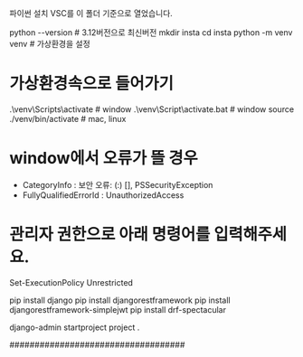 파이썬 설치
VSC를 이 폴더 기준으로 열었습니다.

python --version # 3.12버전으로 최신버전
mkdir insta
cd insta
python -m venv venv # 가상환경을 설정

# 가상환경속으로 들어가기
.\venv\Scripts\activate # window
.\venv\Script\activate.bat # window
source ./venv/bin/activate # mac, linux

# window에서 오류가 뜰 경우
+ CategoryInfo          : 보안 오류: (:) [], PSSecurityException
+ FullyQualifiedErrorId : UnauthorizedAccess
# 관리자 권한으로 아래 명령어를 입력해주세요.
Set-ExecutionPolicy Unrestricted

pip install django
pip install djangorestframework
pip install djangorestframework-simplejwt
pip install drf-spectacular

django-admin startproject project .

###################################